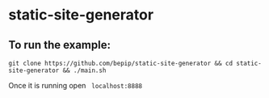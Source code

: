 # static-site-generator

## To run the example:
```
git clone https://github.com/bepip/static-site-generator && cd static-site-generator && ./main.sh
```
Once it is running open ``` localhost:8888```